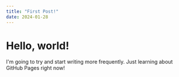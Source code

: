 ```yaml
---
title: "First Post!"
date: 2024-01-28
---
```


# Hello, world!

I'm going to try and start writing more frequently. Just learning about GitHub Pages right now!
